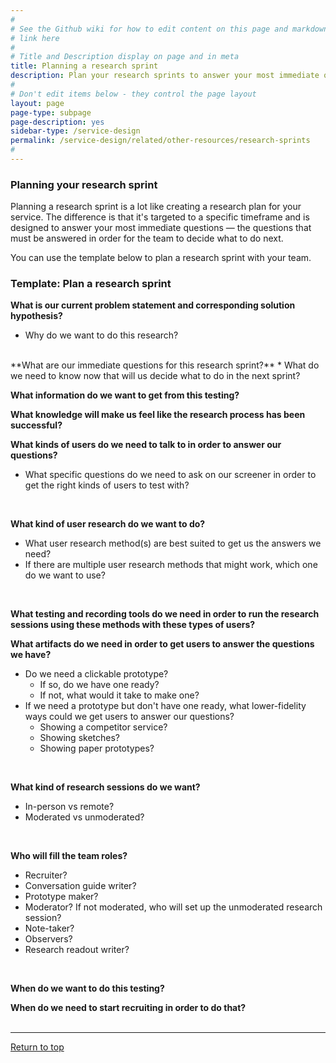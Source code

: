 ```yaml
---
#
# See the Github wiki for how to edit content on this page and markdown styles you can use:
# link here
#
# Title and Description display on page and in meta
title: Planning a research sprint
description: Plan your research sprints to answer your most immediate questions.
#
# Don't edit items below - they control the page layout
layout: page
page-type: subpage
page-description: yes
sidebar-type: /service-design
permalink: /service-design/related/other-resources/research-sprints
#
---
```


### Planning your research sprint
Planning a research sprint is a lot like creating a research plan for your service. The difference is that it's targeted to a specific timeframe and is designed to answer your most immediate questions &mdash; the questions that must be answered in order for the team to decide what to do next.

You can use the template below to plan a research sprint with your team.

### Template: Plan a research sprint

**What is our current problem statement and corresponding solution hypothesis?**
* Why do we want to do this research?

<br/>
**What are our immediate questions for this research sprint?**
  * What do we need to know now that will us decide what to do in the next sprint?
<br/>

**What information do we want to get from this testing?**
<br/>

**What knowledge will make us feel like the research process has been successful?**
<br/>

**What kinds of users do we need to talk to in order to answer our questions?**
  * What specific questions do we need to ask on our screener in order to get the right kinds of users to test with?
<br/>

**What kind of user research do we want to do?**
  * What user research method(s) are best suited to get us the answers we need?
  * If there are multiple user research methods that might work, which one do we want to use?
<br/>

**What testing and recording tools do we need in order to run the research sessions using these methods with these types of users?**
<br/>

**What artifacts do we need in order to get users to answer the questions we have?**
  * Do we need a clickable prototype?
      * If so, do we have one ready?
      * If not, what would it take to make one?
  * If we need a prototype but don't have one ready, what lower-fidelity ways could we get users to answer our questions?
      * Showing a competitor service?
      * Showing sketches?
      * Showing paper prototypes?
<br/>

**What kind of research sessions do we want?**
  * In-person vs remote?
  * Moderated vs unmoderated?
<br/>

**Who will fill the team roles?**
  * Recruiter?
  * Conversation guide writer?
  * Prototype maker?
  * Moderator? If not moderated, who will set up the unmoderated research session?  
  * Note-taker?
  * Observers?
  * Research readout writer?
<br/>

**When do we want to do this testing?**
<br/>

**When do we need to start recruiting in order to do that?**
<br/><br/>

<hr>

<a href="#">Return to top</a>
